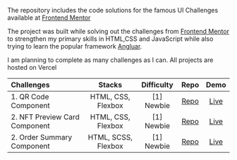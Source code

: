 The repository includes the code solutions for the famous UI Challenges available at [Frontend Mentor](https://www.frontendmentor.io/challenges)

The project was built while solving out the challenges from [Frontend Mentor](https://www.frontendmentor.io/challenges) to strengthen my primary skills in HTML,CSS and JavaScript while also trying to learn the popular framework [Angluar](https://angular.io/).

I am planning to complete as many challenges as I can. All projects are hosted on Vercel

| Challenges                    |       Stacks        | Difficulty |                                                  Repo                                                   |                            Demo                             |
| :---------------------------- | :-----------------: | :--------: | :-----------------------------------------------------------------------------------------------------: | :---------------------------------------------------------: |
| 1. QR Code Component          | HTML, CSS, Flexbox  | [1] Newbie |     [Repo](https://github.com/Benjamin-Wall/Frontend-Mentor-Solutions/tree/main/qr-code-component)      | [Live](https://frontend-mentor-solutions-blush.vercel.app/) |
| 2. NFT Preview Card Component | HTML, CSS, Flexbox  | [1] Newbie | [Repo](https://github.com/Benjamin-Wall/Frontend-Mentor-Solutions/tree/main/nft-preview-card-component) | [Live](https://frontend-mentor-solutions-7e6i.vercel.app/)  |
| 2. Order Summary Component    | HTML, SCSS, Flexbox | [1] Newbie |  [Repo](https://github.com/Benjamin-Wall/Frontend-Mentor-Solutions/tree/main/order-summary-component)   | [Live](https://frontend-mentor-solutions-tvrc.vercel.app/)  |
